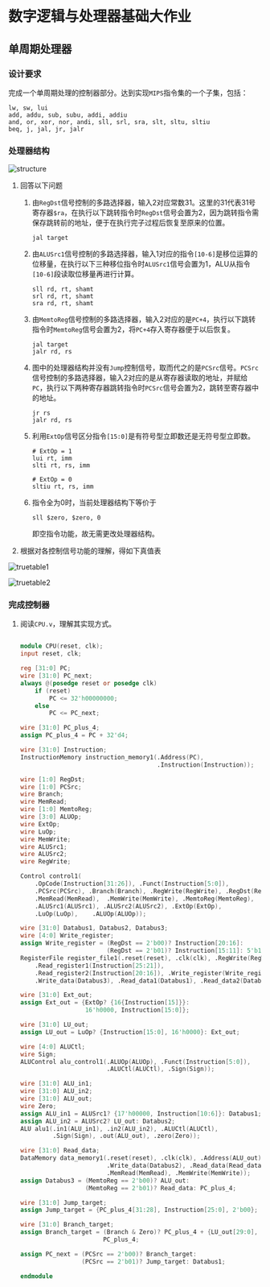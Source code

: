 # 数字逻辑与处理器基础大作业

## 单周期处理器

### 设计要求

完成一个单周期处理的控制器部分。达到实现`MIPS`指令集的一个子集，包括：

```
lw, sw, lui
add, addu, sub, subu, addi, addiu
and, or, xor, nor, andi, sll, srl, sra, slt, sltu, sltiu
beq, j, jal, jr, jalr
```

### 处理器结构

![structure](structure.png)

1. 回答以下问题

    1. 由`RegDst`信号控制的多路选择器，输入2对应常数31。这里的31代表31号寄存器`$ra`，在执行以下跳转指令时`RegDst`信号会置为2，因为跳转指令需保存跳转前的地址，便于在执行完子过程后恢复至原来的位置。
        ```
        jal target
        ```
    
    2. 由`ALUSrc1`信号控制的多路选择器，输入1对应的指令`[10-6]`是移位运算的位移量，在执行以下三种移位指令时`ALUSrc1`信号会置为1，ALU从指令`[10-6]`段读取位移量再进行计算。
        ```
        sll rd, rt, shamt
        srl rd, rt, shamt
        sra rd, rt, shamt
        ```
    
    3. 由`MemtoReg`信号控制的多路选择器，输入2对应的是`PC+4`，执行以下跳转指令时`MemtoReg`信号会置为2，将`PC+4`存入寄存器便于以后恢复。
        ```
        jal target
        jalr rd, rs
        ```
    
    4. 图中的处理器结构并没有`Jump`控制信号，取而代之的是`PCSrc`信号。`PCSrc`信号控制的多路选择器，输入2对应的是从寄存器读取的地址，并赋给`PC`，执行以下两种寄存器跳转指令时`PCSrc`信号会置为2，跳转至寄存器中的地址。
        ```
        jr rs
        jalr rd, rs
        ```
    
    5. 利用`ExtOp`信号区分指令`[15:0]`是有符号型立即数还是无符号型立即数。
        ```
        # ExtOp = 1
        lui rt, imm
        slti rt, rs, imm
        
        # ExtOp = 0
        sltiu rt, rs, imm
        ```
        
    6. 指令全为0时，当前处理器结构下等价于
        ```
        sll $zero, $zero, 0
        ```
       即空指令功能，故无需更改处理器结构。
    
2. 根据对各控制信号功能的理解，得如下真值表

![truetable1](truetable_1.png)

![truetable2](truetable_2.png)


### 完成控制器

1. 阅读`CPU.v`，理解其实现方式。

    ```verilog
    
    module CPU(reset, clk);
	input reset, clk;
	
	reg [31:0] PC;
	wire [31:0] PC_next;
	always @(posedge reset or posedge clk)
		if (reset)
			PC <= 32'h00000000;
		else
			PC <= PC_next;
	
	wire [31:0] PC_plus_4;
	assign PC_plus_4 = PC + 32'd4;
	
	wire [31:0] Instruction;
	InstructionMemory instruction_memory1(.Address(PC), 
	                                      .Instruction(Instruction));
	
	wire [1:0] RegDst;
	wire [1:0] PCSrc;
	wire Branch;
	wire MemRead;
	wire [1:0] MemtoReg;
	wire [3:0] ALUOp;
	wire ExtOp;
	wire LuOp;
	wire MemWrite;
	wire ALUSrc1;
	wire ALUSrc2;
	wire RegWrite;
	
	Control control1(
		.OpCode(Instruction[31:26]), .Funct(Instruction[5:0]),
		.PCSrc(PCSrc), .Branch(Branch), .RegWrite(RegWrite), .RegDst(RegDst), 
		.MemRead(MemRead),	.MemWrite(MemWrite), .MemtoReg(MemtoReg),
		.ALUSrc1(ALUSrc1), .ALUSrc2(ALUSrc2), .ExtOp(ExtOp), 
		.LuOp(LuOp),	.ALUOp(ALUOp));
	
	wire [31:0] Databus1, Databus2, Databus3;
	wire [4:0] Write_register;
	assign Write_register = (RegDst == 2'b00)? Instruction[20:16]: 
	                        (RegDst == 2'b01)? Instruction[15:11]: 5'b11111;
	RegisterFile register_file1(.reset(reset), .clk(clk), .RegWrite(RegWrite), 
		.Read_register1(Instruction[25:21]), 
		.Read_register2(Instruction[20:16]), .Write_register(Write_register),
		.Write_data(Databus3), .Read_data1(Databus1), .Read_data2(Databus2));
	
	wire [31:0] Ext_out;
	assign Ext_out = {ExtOp? {16{Instruction[15]}}: 
	                  16'h0000, Instruction[15:0]};
	
	wire [31:0] LU_out;
	assign LU_out = LuOp? {Instruction[15:0], 16'h0000}: Ext_out;
	
	wire [4:0] ALUCtl;
	wire Sign;
	ALUControl alu_control1(.ALUOp(ALUOp), .Funct(Instruction[5:0]), 
	                        .ALUCtl(ALUCtl), .Sign(Sign));
	
	wire [31:0] ALU_in1;
	wire [31:0] ALU_in2;
	wire [31:0] ALU_out;
	wire Zero;
	assign ALU_in1 = ALUSrc1? {17'h00000, Instruction[10:6]}: Databus1;
	assign ALU_in2 = ALUSrc2? LU_out: Databus2;
	ALU alu1(.in1(ALU_in1), .in2(ALU_in2), .ALUCtl(ALUCtl),
	         .Sign(Sign), .out(ALU_out), .zero(Zero));
	
	wire [31:0] Read_data;
	DataMemory data_memory1(.reset(reset), .clk(clk), .Address(ALU_out), 
	                        .Write_data(Databus2), .Read_data(Read_data), 
	                        .MemRead(MemRead), .MemWrite(MemWrite));
	assign Databus3 = (MemtoReg == 2'b00)? ALU_out: 
	                  (MemtoReg == 2'b01)? Read_data: PC_plus_4;
	
	wire [31:0] Jump_target;
	assign Jump_target = {PC_plus_4[31:28], Instruction[25:0], 2'b00};
	
	wire [31:0] Branch_target;
	assign Branch_target = (Branch & Zero)? PC_plus_4 + {LU_out[29:0], 2'b00}: 
	                       PC_plus_4;
	
	assign PC_next = (PCSrc == 2'b00)? Branch_target: 
	                 (PCSrc == 2'b01)? Jump_target: Databus1;

    endmodule
	
    ```
	
    
    
    
    
    
    
    
    
